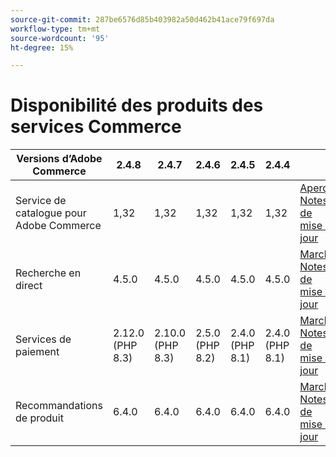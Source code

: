 ```yaml
---
source-git-commit: 287be6576d85b403982a50d462b41ace79f697da
workflow-type: tm+mt
source-wordcount: '95'
ht-degree: 15%

---
```

# Disponibilité des produits des services Commerce


<table style="table-layout:auto">
  <thead>
    <tr>
      <th>Versions d’Adobe Commerce</th>
      <th>2.4.8</th>
      <th>2.4.7</th>
      <th>2.4.6</th>
      <th>2.4.5</th>
      <th>2.4.4</th>
      <th></th>
    </tr>
  </thead>
  <tbody>
      <tr>
          <td>Service de catalogue pour Adobe Commerce</td>
          <td>1,32</td>
          <td>1,32</td>
          <td>1,32</td>
          <td>1,32</td>
          <td>1,32</td>
          <td>
              <a href="https://experienceleague.adobe.com/fr/docs/commerce/catalog-service/guide-overview">Aperçu</a><br/>
              <a href="https://experienceleague.adobe.com/fr/docs/commerce/catalog-service/release-notes">Notes de mise à jour</a><br/>
          </td>
      </tr>
      <tr>
          <td>Recherche en direct</td>
          <td>4.5.0</td>
          <td>4.5.0</td>
          <td>4.5.0</td>
          <td>4.5.0</td>
          <td>4.5.0</td>
          <td>
              <a href="https://commercemarketplace.adobe.com/magento-live-search.html">Marché</a><br/>
              <a href="https://experienceleague.adobe.com/fr/docs/commerce/live-search/release-notes">Notes de mise à jour</a><br/>
          </td>
      </tr>
      <tr>
          <td>Services de paiement</td>
          <td>2.12.0 (PHP 8.3)</td>
          <td>2.10.0 (PHP 8.3)</td>
          <td>2.5.0 (PHP 8.2)</td>
          <td>2.4.0 (PHP 8.1)</td>
          <td>2.4.0 (PHP 8.1)</td>
          <td>
              <a href="https://commercemarketplace.adobe.com/magento-payment-services.html">Marché</a><br/>
              <a href="https://experienceleague.adobe.com/fr/docs/commerce/payment-services/release-notes">Notes de mise à jour</a><br/>
          </td>
      </tr>
      <tr>
          <td>Recommandations de produit</td>
          <td>6.4.0</td>
          <td>6.4.0</td>
          <td>6.4.0</td>
          <td>6.4.0</td>
          <td>6.4.0</td>
          <td>
              <a href="https://commercemarketplace.adobe.com/magento-product-recommendations.html">Marché</a><br/>
              <a href="https://experienceleague.adobe.com/fr/docs/commerce/product-recommendations/release-notes">Notes de mise à jour</a><br/>
          </td>
      </tr>
  </tbody>
</table>
